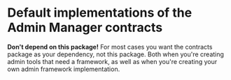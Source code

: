 # Default implementations of the Admin Manager contracts

**Don't depend on this package!**
For most cases you want the contracts package as your dependency, not this package.
Both when you're creating admin tools that need a framework,
as well as when you're creating your own admin framework implementation.    
